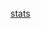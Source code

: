 [stats](https://raw.githubusercontent.com/Tectors/stats/e28c895134de7ee08d5d69dd8723eaf8d96c7d20/generated/overview.svg)
